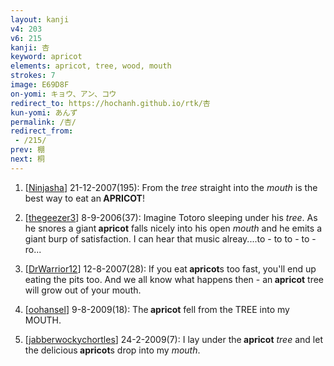 ```yaml
---
layout: kanji
v4: 203
v6: 215
kanji: 杏
keyword: apricot
elements: apricot, tree, wood, mouth
strokes: 7
image: E69D8F
on-yomi: キョウ、アン、コウ
redirect_to: https://hochanh.github.io/rtk/杏
kun-yomi: あんず
permalink: /杏/
redirect_from:
 - /215/
prev: 棚
next: 桐
---
```


1) [<a href="http://kanji.koohii.com/profile/Ninjasha">Ninjasha</a>] 21-12-2007(195): From the <em>tree</em> straight into the <em>mouth</em> is the best way to eat an<strong> APRICOT</strong>!

2) [<a href="http://kanji.koohii.com/profile/thegeezer3">thegeezer3</a>] 8-9-2006(37): Imagine Totoro sleeping under his <em>tree</em>. As he snores a giant<strong> apricot</strong> falls nicely into his open <em>mouth</em> and he emits a giant burp of satisfaction. I can hear that music alreay....to - to to - to - ro...

3) [<a href="http://kanji.koohii.com/profile/DrWarrior12">DrWarrior12</a>] 12-8-2007(28): If you eat<strong> apricot</strong>s too fast, you&#039;ll end up eating the pits too. And we all know what happens then - an<strong> apricot</strong> tree will grow out of your mouth.

4) [<a href="http://kanji.koohii.com/profile/oohansel">oohansel</a>] 9-8-2009(18): The<strong> apricot</strong> fell from the TREE into my MOUTH.

5) [<a href="http://kanji.koohii.com/profile/jabberwockychortles">jabberwockychortles</a>] 24-2-2009(7): I lay under the<strong> apricot</strong> <em>tree</em> and let the delicious<strong> apricot</strong>s drop into my <em>mouth</em>.

